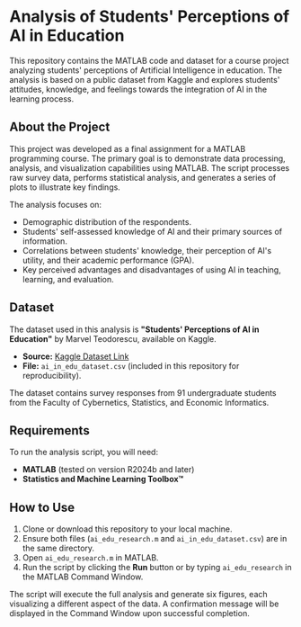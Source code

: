 # Analysis of Students' Perceptions of AI in Education

This repository contains the MATLAB code and dataset for a course project analyzing students' perceptions of Artificial Intelligence in education. The analysis is based on a public dataset from Kaggle and explores students' attitudes, knowledge, and feelings towards the integration of AI in the learning process.

## About the Project

This project was developed as a final assignment for a MATLAB programming course. The primary goal is to demonstrate data processing, analysis, and visualization capabilities using MATLAB. The script processes raw survey data, performs statistical analysis, and generates a series of plots to illustrate key findings.

The analysis focuses on:
-   Demographic distribution of the respondents.
-   Students' self-assessed knowledge of AI and their primary sources of information.
-   Correlations between students' knowledge, their perception of AI's utility, and their academic performance (GPA).
-   Key perceived advantages and disadvantages of using AI in teaching, learning, and evaluation.

## Dataset

The dataset used in this analysis is **"Students' Perceptions of AI in Education"** by Marvel Teodorescu, available on Kaggle.

-   **Source:** [Kaggle Dataset Link](https://www.kaggle.com/datasets/gianinamariapetrascu/survey-on-students-perceptions-of-ai-in-education/data)
-   **File:** `ai_in_edu_dataset.csv` (included in this repository for reproducibility).

The dataset contains survey responses from 91 undergraduate students from the Faculty of Cybernetics, Statistics, and Economic Informatics.

## Requirements

To run the analysis script, you will need:
-   **MATLAB** (tested on version R2024b and later)
-   **Statistics and Machine Learning Toolbox™**

## How to Use

1.  Clone or download this repository to your local machine.
2.  Ensure both files (`ai_edu_research.m` and `ai_in_edu_dataset.csv`) are in the same directory.
3.  Open `ai_edu_research.m` in MATLAB.
4.  Run the script by clicking the **Run** button or by typing `ai_edu_research` in the MATLAB Command Window.

The script will execute the full analysis and generate six figures, each visualizing a different aspect of the data. A confirmation message will be displayed in the Command Window upon successful completion.
